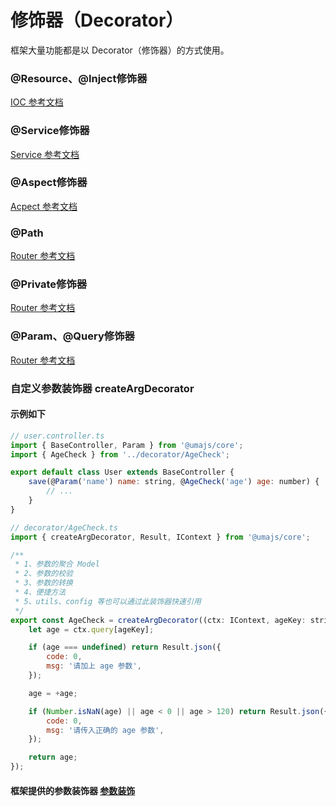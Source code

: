 # 修饰器（Decorator）

框架大量功能都是以 Decorator（修饰器）的方式使用。

### @Resource、@Inject修饰器

[IOC 参考文档](./IOC.md#resource、-inject修饰器)

### @Service修饰器

[Service 参考文档](./IOC.md#service修饰器)

### @Aspect修饰器

[Acpect 参考文档](./AOP.md#aspect修饰器)

### @Path

[Router 参考文档](./Router.md#path修饰器)

### @Private修饰器

[Router 参考文档](./Router.md##private修饰器)

### @Param、@Query修饰器

[Router 参考文档](./Router.md##param、-query修饰器)

### 自定义参数装饰器 createArgDecorator

#### 示例如下
```js
// user.controller.ts
import { BaseController, Param } from '@umajs/core';
import { AgeCheck } from '../decorator/AgeCheck';

export default class User extends BaseController {
    save(@Param('name') name: string, @AgeCheck('age') age: number) {
        // ...
    }
}

// decorator/AgeCheck.ts
import { createArgDecorator, Result, IContext } from '@umajs/core';

/**
 * 1、参数的聚合 Model
 * 2、参数的校验
 * 3、参数的转换
 * 4、便捷方法
 * 5、utils、config 等也可以通过此装饰器快速引用
 */
export const AgeCheck = createArgDecorator((ctx: IContext, ageKey: string) => {
    let age = ctx.query[ageKey];

    if (age === undefined) return Result.json({
        code: 0,
        msg: '请加上 age 参数',
    });

    age = +age;

    if (Number.isNaN(age) || age < 0 || age > 120) return Result.json({
        code: 0,
        msg: '请传入正确的 age 参数',
    });

    return age;
});
```

#### 框架提供的参数装饰器 [参数装饰](./ArgDecorator.md)